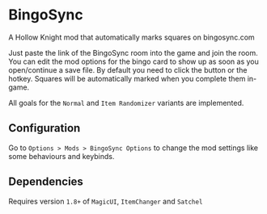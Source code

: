 # BingoSync

A Hollow Knight mod that automatically marks squares on bingosync.com

Just paste the link of the BingoSync room into the game and join the room. You can edit the mod options for the bingo card to show up as soon as you open/continue a save file. By default you need to click the button or the hotkey. Squares will be automatically marked when you complete them in-game.

All goals for the `Normal` and `Item Randomizer` variants are implemented.

## Configuration

Go to `Options > Mods > BingoSync Options` to change the mod settings like some behaviours and keybinds.

## Dependencies

Requires version `1.8+` of `MagicUI`, `ItemChanger` and `Satchel`
